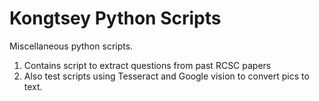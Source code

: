 # Kongtsey Python Scripts

Miscellaneous python scripts. 

1. Contains script to extract questions from past RCSC papers
1. Also test scripts using Tesseract and Google vision to convert pics to text.
